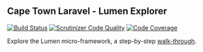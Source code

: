 ## Cape Town Laravel - Lumen Explorer

[![Build Status](https://travis-ci.org/ct-laravel/lumen.svg)](https://travis-ci.org/ct-laravel/lumen) [![Scrutinizer Code Quality](https://scrutinizer-ci.com/g/ct-laravel/lumen/badges/quality-score.png?b=master)](https://scrutinizer-ci.com/g/ct-laravel/lumen/?branch=master) [![Code Coverage](https://scrutinizer-ci.com/g/ct-laravel/lumen/badges/coverage.png?b=master)](https://scrutinizer-ci.com/g/ct-laravel/lumen/?branch=master)

Explore the Lumen micro-framework, a step-by-step [walk-through](https://github.com/ct-laravel/lumen/wiki). 
